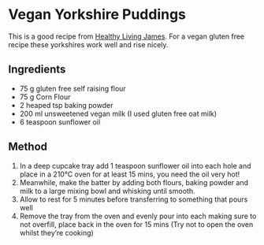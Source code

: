 # Vegan Yorkshire Puddings # 

This is a good recipe from [Healthy Living James](https://healthylivingjames.co.uk/yorkshire-puddings-gluten-free-vegan/). For a vegan gluten free recipe these yorkshires work well and rise nicely.

## Ingredients ## 

- 75 g gluten free self raising flour
- 75 g Corn Flour
- 2 heaped tsp baking powder
- 200 ml unsweetened vegan milk (I used gluten free oat milk)
- 6 teaspoon sunflower oil

## Method ## 

1. In a deep cupcake tray add 1 teaspoon sunflower oil into each hole and place in a 210°C oven for at least 15 mins, you need the oil very hot!
1. Meanwhile, make the batter by adding both flours, baking powder and milk to a large mixing bowl and whisking until smooth.
1. Allow to rest for 5 minutes before transferring to something that pours well
1. Remove the tray from the oven and evenly pour into each making sure to not overfill, place back in the oven for 15 mins (Try not to open the oven whilst they’re cooking)

